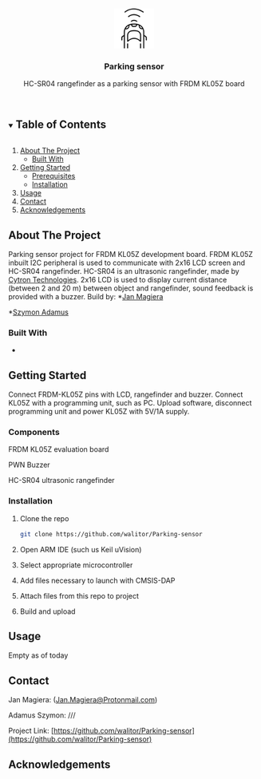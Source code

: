 

<!-- PROJECT LOGO -->
<br />
<p align="center">
  <a href="https://github.com/walitor/Parking-sensor">
    <img src="images/logo.png" alt="Logo" width="80" height="80">
  </a>

  <h3 align="center">Parking sensor</h3>

  <p align="center">
    HC-SR04 rangefinder as a parking sensor with FRDM KL05Z board
    <br />
    <br />
  </p>
</p>



<!-- TABLE OF CONTENTS -->
<details open="open">
  <summary><h2 style="display: inline-block">Table of Contents</h2></summary>
  <ol>
    <li>
      <a href="#about-the-project">About The Project</a>
      <ul>
        <li><a href="#built-with">Built With</a></li>
      </ul>
    </li>
    <li>
      <a href="#getting-started">Getting Started</a>
      <ul>
        <li><a href="#prerequisites">Prerequisites</a></li>
        <li><a href="#installation">Installation</a></li>
      </ul>
    </li>
    <li><a href="#usage">Usage</a></li>
    <li><a href="#contact">Contact</a></li>
    <li><a href="#acknowledgements">Acknowledgements</a></li>
  </ol>
</details>



<!-- ABOUT THE PROJECT -->
## About The Project

Parking sensor project for FRDM KL05Z development board. FRDM KL05Z inbuilt I2C peripheral is used to communicate with 2x16 LCD screen and HC-SR04 rangefinder.
HC-SR04 is an ultrasonic rangefinder, made by [Cytron Technologies](https://www.cytron.io/).
2x16 LCD is used to display current distance (between 2 and 20 m) between object and rangefinder, sound feedback is provided with a buzzer.
Build by: 
*[Jan Magiera](https://github.com/J-Magiera)

*[Szymon Adamus](https://github.com/walitor)




### Built With

*



<!-- GETTING STARTED -->
## Getting Started

Connect FRDM-KL05Z pins with LCD, rangefinder and buzzer. Connect KL05Z with a programming unit, such as PC.
Upload software, disconnect programming unit and power KL05Z with 5V/1A supply.

### Components

FRDM KL05Z evaluation board

PWN Buzzer
   
HC-SR04 ultrasonic rangefinder


### Installation

1. Clone the repo
   ```sh
   git clone https://github.com/walitor/Parking-sensor
   ```
2. Open ARM IDE (such us Keil uVision)

3. Select appropriate microcontroller 

4. Add files necessary to launch with CMSIS-DAP

5. Attach files from this repo to project

6. Build and upload



<!-- USAGE EXAMPLES -->
## Usage

Empty as of today




<!-- CONTACT -->
## Contact

Jan Magiera: (Jan.Magiera@Protonmail.com)

Adamus Szymon: ///

Project Link: [https://github.com/walitor/Parking-sensor](https://github.com/walitor/Parking-sensor)



<!-- ACKNOWLEDGEMENTS -->
## Acknowledgements







